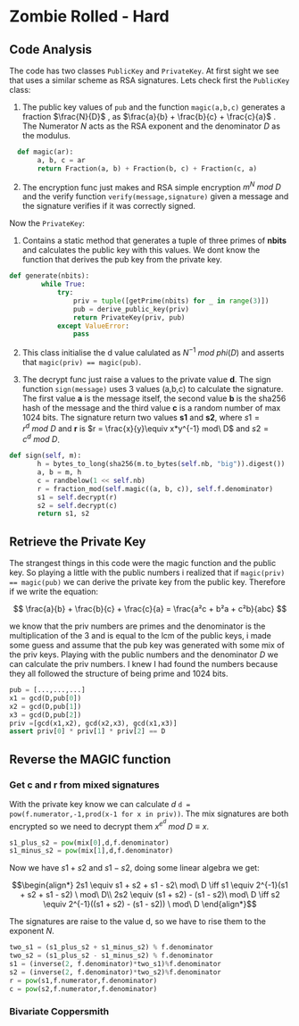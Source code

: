 # Zombie Rolled - Hard

## Code Analysis

The code has two classes ```PublicKey``` and ```PrivateKey```. At first sight we see that uses a similar scheme as RSA signatures. Lets check first the ```PublicKey``` class:

1. The public key values of ```pub``` and the function ```magic(a,b,c)``` generates a fraction $\frac{N}{D}$ , as $\frac{a}{b} + \frac{b}{c} + \frac{c}{a}$ . The Numerator $N$ acts as the RSA exponent and the denominator $D$ as the modulus.
 ```Python
   def magic(ar):
        a, b, c = ar
        return Fraction(a, b) + Fraction(b, c) + Fraction(c, a)
   ```

2. The encryption func just makes and RSA simple encryption $m^{N}\ mod\ D$ and the verify function ```verify(message,signature)``` given a message and the signature verifies if it was correctly signed.

Now the ```PrivateKey```:

1. Contains a static method that generates a tuple of three primes of **nbits** and calculates the public key with this values. We dont know the function that derives the pub key from the private key.
```Python
def generate(nbits):
        while True:
            try:
                priv = tuple([getPrime(nbits) for _ in range(3)])
                pub = derive_public_key(priv)
                return PrivateKey(priv, pub)
            except ValueError:
                pass
```
2. This class initialise the d value calulated as $N^{-1}\ mod\ phi(D)$ and asserts that ```magic(priv) == magic(pub)```.

3. The decrypt func just raise a values to the private value **d**. The sign function  ```sign(message)``` uses 3 values (a,b,c) to calculate the signature. The first value **a** is the message itself, the second value **b** is the sha256 hash of the message and the third value **c** is a random number of max 1024 bits. The signature return two values **s1** and **s2**, where  $s1 = r^d\ mod\ D$ and  **r** is $r = \frac{x}{y}\equiv x*y^{-1} mod\ D$ and  $s2 = c^d\ mod\ D$.
 ```Python
def sign(self, m):
        h = bytes_to_long(sha256(m.to_bytes(self.nb, "big")).digest())
        a, b = m, h
        c = randbelow(1 << self.nb)
        r = fraction_mod(self.magic((a, b, c)), self.f.denominator)
        s1 = self.decrypt(r)
        s2 = self.decrypt(c)
        return s1, s2
```

## Retrieve the Private Key

The strangest things in this code were the magic function and the public key. So playing a little with the public numbers i realized that if ```magic(priv) == magic(pub)``` we can derive the private key from the public key. 
Therefore if we write the equation: 

$$
\frac{a}{b} + \frac{b}{c} + \frac{c}{a} = \frac{a²c + b²a + c²b}{abc}
$$

we know that the priv numbers are primes and the denominator is the multiplication of the 3 and is equal to the lcm of the public keys, i made some guess and assume that the pub key was generated with some mix of the priv keys. Playing with the public numbers and the denominator $D$ we can calculate the priv numbers. I knew I had found the numbers because they all followed the structure of being prime and 1024 bits.
```Python
pub = [...,...,...]
x1 = gcd(D,pub[0])
x2 = gcd(D,pub[1])
x3 = gcd(D,pub[2])
priv =[gcd(x1,x2), gcd(x2,x3), gcd(x1,x3)]
assert priv[0] * priv[1] * priv[2] == D
```

## Reverse the MAGIC function

### Get c and r from mixed signatures

With the private key know we can calculate $d$ ```d = pow(f.numerator,-1,prod(x-1 for x in priv))```. The mix signatures are both encrypted so we need to decrypt them $x ^{e^{d}}\ mod\ D \equiv x$. 
```Python
s1_plus_s2 = pow(mix[0],d,f.denominator)
s1_minus_s2 = pow(mix[1],d,f.denominator)
```
Now we have $s1+s2$ and $s1-s2$, doing some linear algebra we get:

$$\begin{align*}
2s1 \equiv s1 + s2 + s1 - s2\ mod\ D \iff s1 \equiv 2^{-1}(s1 + s2 + s1 - s2) \ mod\ D\\
2s2 \equiv (s1 + s2) - (s1 - s2)\ mod\ D \iff s2 \equiv 2^{-1}((s1 + s2) - (s1 - s2)) \ mod\ D
\end{align*}$$

The signatures are raise to the value d, so we have to rise them to the exponent $N$.
```Python
two_s1 = (s1_plus_s2 + s1_minus_s2) % f.denominator
two_s2 = (s1_plus_s2 - s1_minus_s2) % f.denominator
s1 = (inverse(2, f.denominator)*two_s1)%f.denominator
s2 = (inverse(2, f.denominator)*two_s2)%f.denominator
r = pow(s1,f.numerator,f.denominator)
c = pow(s2,f.numerator,f.denominator)
```

### Bivariate Coppersmith
